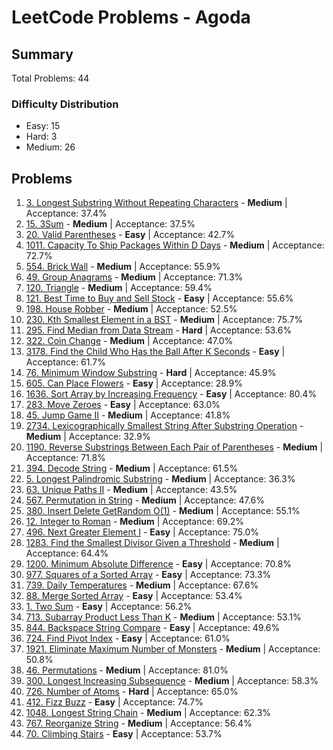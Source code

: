 # LeetCode Problems - Agoda

## Summary
Total Problems: 44

### Difficulty Distribution

- Easy: 15
- Hard: 3
- Medium: 26

## Problems

1. [3. Longest Substring Without Repeating Characters](https://leetcode.com/problems/longest-substring-without-repeating-characters/) - **Medium** | Acceptance: 37.4%
2. [15. 3Sum](https://leetcode.com/problems/3sum/) - **Medium** | Acceptance: 37.5%
3. [20. Valid Parentheses](https://leetcode.com/problems/valid-parentheses/) - **Easy** | Acceptance: 42.7%
4. [1011. Capacity To Ship Packages Within D Days](https://leetcode.com/problems/capacity-to-ship-packages-within-d-days/) - **Medium** | Acceptance: 72.7%
5. [554. Brick Wall](https://leetcode.com/problems/brick-wall/) - **Medium** | Acceptance: 55.9%
6. [49. Group Anagrams](https://leetcode.com/problems/group-anagrams/) - **Medium** | Acceptance: 71.3%
7. [120. Triangle](https://leetcode.com/problems/triangle/) - **Medium** | Acceptance: 59.4%
8. [121. Best Time to Buy and Sell Stock](https://leetcode.com/problems/best-time-to-buy-and-sell-stock/) - **Easy** | Acceptance: 55.6%
9. [198. House Robber](https://leetcode.com/problems/house-robber/) - **Medium** | Acceptance: 52.5%
10. [230. Kth Smallest Element in a BST](https://leetcode.com/problems/kth-smallest-element-in-a-bst/) - **Medium** | Acceptance: 75.7%
11. [295. Find Median from Data Stream](https://leetcode.com/problems/find-median-from-data-stream/) - **Hard** | Acceptance: 53.6%
12. [322. Coin Change](https://leetcode.com/problems/coin-change/) - **Medium** | Acceptance: 47.0%
13. [3178. Find the Child Who Has the Ball After K Seconds](https://leetcode.com/problems/find-the-child-who-has-the-ball-after-k-seconds/) - **Easy** | Acceptance: 61.7%
14. [76. Minimum Window Substring](https://leetcode.com/problems/minimum-window-substring/) - **Hard** | Acceptance: 45.9%
15. [605. Can Place Flowers](https://leetcode.com/problems/can-place-flowers/) - **Easy** | Acceptance: 28.9%
16. [1636. Sort Array by Increasing Frequency](https://leetcode.com/problems/sort-array-by-increasing-frequency/) - **Easy** | Acceptance: 80.4%
17. [283. Move Zeroes](https://leetcode.com/problems/move-zeroes/) - **Easy** | Acceptance: 63.0%
18. [45. Jump Game II](https://leetcode.com/problems/jump-game-ii/) - **Medium** | Acceptance: 41.8%
19. [2734. Lexicographically Smallest String After Substring Operation](https://leetcode.com/problems/lexicographically-smallest-string-after-substring-operation/) - **Medium** | Acceptance: 32.9%
20. [1190. Reverse Substrings Between Each Pair of Parentheses](https://leetcode.com/problems/reverse-substrings-between-each-pair-of-parentheses/) - **Medium** | Acceptance: 71.8%
21. [394. Decode String](https://leetcode.com/problems/decode-string/) - **Medium** | Acceptance: 61.5%
22. [5. Longest Palindromic Substring](https://leetcode.com/problems/longest-palindromic-substring/) - **Medium** | Acceptance: 36.3%
23. [63. Unique Paths II](https://leetcode.com/problems/unique-paths-ii/) - **Medium** | Acceptance: 43.5%
24. [567. Permutation in String](https://leetcode.com/problems/permutation-in-string/) - **Medium** | Acceptance: 47.6%
25. [380. Insert Delete GetRandom O(1)](https://leetcode.com/problems/insert-delete-getrandom-o1/) - **Medium** | Acceptance: 55.1%
26. [12. Integer to Roman](https://leetcode.com/problems/integer-to-roman/) - **Medium** | Acceptance: 69.2%
27. [496. Next Greater Element I](https://leetcode.com/problems/next-greater-element-i/) - **Easy** | Acceptance: 75.0%
28. [1283. Find the Smallest Divisor Given a Threshold](https://leetcode.com/problems/find-the-smallest-divisor-given-a-threshold/) - **Medium** | Acceptance: 64.4%
29. [1200. Minimum Absolute Difference](https://leetcode.com/problems/minimum-absolute-difference/) - **Easy** | Acceptance: 70.8%
30. [977. Squares of a Sorted Array](https://leetcode.com/problems/squares-of-a-sorted-array/) - **Easy** | Acceptance: 73.3%
31. [739. Daily Temperatures](https://leetcode.com/problems/daily-temperatures/) - **Medium** | Acceptance: 67.6%
32. [88. Merge Sorted Array](https://leetcode.com/problems/merge-sorted-array/) - **Easy** | Acceptance: 53.4%
33. [1. Two Sum](https://leetcode.com/problems/two-sum/) - **Easy** | Acceptance: 56.2%
34. [713. Subarray Product Less Than K](https://leetcode.com/problems/subarray-product-less-than-k/) - **Medium** | Acceptance: 53.1%
35. [844. Backspace String Compare](https://leetcode.com/problems/backspace-string-compare/) - **Easy** | Acceptance: 49.6%
36. [724. Find Pivot Index](https://leetcode.com/problems/find-pivot-index/) - **Easy** | Acceptance: 61.0%
37. [1921. Eliminate Maximum Number of Monsters](https://leetcode.com/problems/eliminate-maximum-number-of-monsters/) - **Medium** | Acceptance: 50.8%
38. [46. Permutations](https://leetcode.com/problems/permutations/) - **Medium** | Acceptance: 81.0%
39. [300. Longest Increasing Subsequence](https://leetcode.com/problems/longest-increasing-subsequence/) - **Medium** | Acceptance: 58.3%
40. [726. Number of Atoms](https://leetcode.com/problems/number-of-atoms/) - **Hard** | Acceptance: 65.0%
41. [412. Fizz Buzz](https://leetcode.com/problems/fizz-buzz/) - **Easy** | Acceptance: 74.7%
42. [1048. Longest String Chain](https://leetcode.com/problems/longest-string-chain/) - **Medium** | Acceptance: 62.3%
43. [767. Reorganize String](https://leetcode.com/problems/reorganize-string/) - **Medium** | Acceptance: 56.4%
44. [70. Climbing Stairs](https://leetcode.com/problems/climbing-stairs/) - **Easy** | Acceptance: 53.7%
